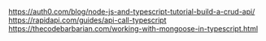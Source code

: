 https://auth0.com/blog/node-js-and-typescript-tutorial-build-a-crud-api/
https://rapidapi.com/guides/api-call-typescript
https://thecodebarbarian.com/working-with-mongoose-in-typescript.html